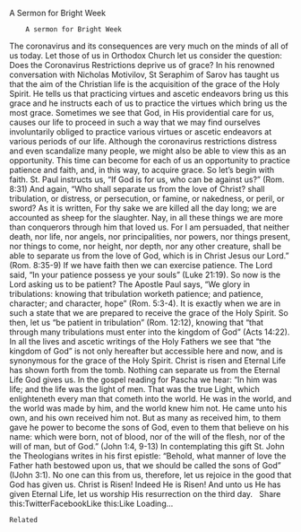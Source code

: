 A Sermon for Bright Week

		A sermon for Bright Week
The coronavirus and its consequences are very much on the minds of all of us today. Let those of us in Orthodox Church let us consider the question: Does the Coronavirus Restrictions deprive us of grace?
In his renowned conversation with Nicholas Motivilov, St Seraphim of Sarov has taught us that the aim of the Christian life is the acquisition of the grace of the Holy Spirit. He tells us that practicing virtues and ascetic endeavors bring us this grace and he instructs each of us to practice the virtues which bring us the most grace. Sometimes we see that God, in His providential care for us, causes our life to proceed in such a way that we may find ourselves involuntarily obliged to practice various virtues or ascetic endeavors at various periods of our life. Although the coronavirus restrictions distress and even scandalize many people, we might also be able to view this as an opportunity. This time can become for each of us an opportunity to practice patience and faith, and, in this way, to acquire grace.
So let’s begin with faith. St. Paul instructs us, “If God is for us, who can be against us?” (Rom. 8:31) And again, “Who shall separate us from the love of Christ? shall tribulation, or distress, or persecution, or famine, or nakedness, or peril, or sword? As it is written, For thy sake we are killed all the day long; we are accounted as sheep for the slaughter. Nay, in all these things we are more than conquerors through him that loved us. For I am persuaded, that neither death, nor life, nor angels, nor principalities, nor powers, nor things present, nor things to come, nor height, nor depth, nor any other creature, shall be able to separate us from the love of God, which is in Christ Jesus our Lord.” (Rom. 8:35-9)
If we have faith then we can exercise patience. The Lord said, “In your patience possess ye your souls” (Luke 21:19). So now is the Lord asking us to be patient? The Apostle Paul says, “We glory in tribulations: knowing that tribulation worketh patience; and patience, character; and character, hope” (Rom. 5:3-4). It is exactly when we are in such a state that we are prepared to receive the grace of the Holy Spirit. So then, let us “be patient in tribulation” (Rom. 12:12), knowing that “that through many tribulations must enter into the kingdom of God” (Acts 14:22). In all the lives and ascetic writings of the Holy Fathers we see that “the kingdom of God” is not only hereafter but accessible here and now, and is synonymous for the grace of the Holy Spirit.
Christ is risen and Eternal Life has shown forth from the tomb. Nothing can separate us from the Eternal Life God gives us. In the gospel reading for Pascha we hear: “In him was life; and the life was the light of men. That was the true Light, which enlighteneth every man that cometh into the world. He was in the world, and the world was made by him, and the world knew him not. He came unto his own, and his own received him not. But as many as received him, to them gave he power to become the sons of God, even to them that believe on his name: which were born, not of blood, nor of the will of the flesh, nor of the will of man, but of God.” (John 1:4, 9-13)
In contemplating this gift St. John the Theologians writes in his first epistle: “Behold, what manner of love the Father hath bestowed upon us, that we should be called the sons of God” (IJohn 3:1). No one can this from us, therefore, let us rejoice in the good that God has given us.
Christ is Risen! Indeed He is Risen!
And unto us He has given Eternal Life,
let us worship His resurrection on the third day.
 
Share this:TwitterFacebookLike this:Like Loading...

	Related
			